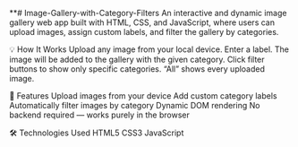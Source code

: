 **# Image-Gallery-with-Category-Filters
An interactive and dynamic image gallery web app built with HTML, CSS, and JavaScript, where users can upload images, assign custom labels, and filter the gallery by categories.

💡 How It Works
    Upload any image from your local device.
    Enter a label.
    The image will be added to the gallery with the given category.
    Click filter buttons to show only specific categories.
    “All” shows every uploaded image.

🚀 Features
     Upload images from your device
    Add custom category labels
    Automatically filter images by category
    Dynamic DOM rendering
    No backend required — works purely in the browser

🛠️ Technologies Used
    HTML5
    CSS3
    JavaScript

